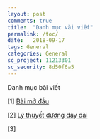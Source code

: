 ```yaml
---
layout: post
comments: true
title:  "Danh mục vài viết"
permalink: /toc/
date:   2018-09-17
tags: General
categories: General
sc_project: 11213301
sc_security: 8d50f6a5
---
```


Danh mục bài viết

[1] [Bài mở đầu](/2018/09/17/introduce)

[2] [Lý thuyết đường dây dài](/2018/09/22/tl)

[3]


